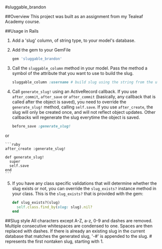#sluggable_brandon

##Overview
This project was built as an assignment from my Tealeaf Academy course.

##Usage in Rails
1. Add a 'slug' column, of string type,  to your model's database.
2. Add the gem to your GemFile

    ```ruby
    gem 'sluggable_brandon'
    ```
3. Call the `sluggable_column` method in your model. Pass the method a symbol of the attribute that you want to use to build the slug.

    ```ruby
    sluggable_column :username # build slug using the string from the username column
    ```
4. Call `generate_slug!` using an ActiveRecord callback. If you use `after_commit`, `after_save` or `after_commit` (basically, any callback that is called after the object is saved), you need to override the `generate_slug!` method, calling `self.save`. If you use `after_create`, the slug will only be created once, and will not reflect object updates. Other callbacks will regenerate the slug everytime the object is saved.

    ```ruby
    before_save :generate_slug!
    ```
or

    ```ruby
    after_create :generate_slug!

    def generate_slug!
      super
      self.save
    end
    ```
    
5. If you have any class specific validations that will determine whether the slug exists or not, you can override the `slug_exists?` instance method in your class. This is the `slug_exists?` that is provided with the gem:

    ```ruby
    def slug_exists?(slug)
      self.class.find_by(slug: slug).nil?
    end
    ```

##Slug style
All characters except A-Z, a-z, 0-9 and dashes are removed. Multiple consecutive whitespaces are condensed to one. Spaces are then replaced with dashes. If there is already an existing slug in the current database that matches the generated slug, '-#' is appended to the slug. # represents the first nontaken slug, starting with 1.
